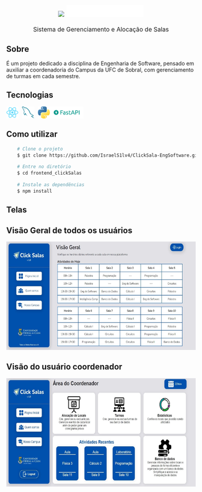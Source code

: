 <h1 align="center">  
    <img src="./frontend_ClickSalas/src/assets/logo.svg" style="height:2.6rem;" />
    <img src="./frontend_ClickSalas/src/assets/Click Salas.png" /><br>
    <p style="font-size:1rem; margin-top:1rem; font-weight:normal;">Sistema de Gerenciamento e Alocação de Salas</p>
</h1>

## Sobre

É um projeto dedicado a disciplina de Engenharia de Software, pensado em auxiliar a coordenadoria do Campus da UFC de Sobral, com gerenciamento de turmas em cada semestre.

## Tecnologias

<div style="display:flex; flex-direction: row;">
    <img src="./frontend_ClickSalas/src/assets/react-original.svg" style="height:2rem;" />
    <img src="./frontend_ClickSalas/src/assets/mysql (1).png" style="height:2rem; margin-left:10px;" />
    <img src="./frontend_ClickSalas/src/assets/python.png" style="height:2rem; margin-left:10px;" />
    <img src="./frontend_ClickSalas/src/assets/logo-teal.png" style="height:2rem;" />
</div>

## Como utilizar

```bash
    # Clone o projeto
    $ git clone https://github.com/IsraelS1lv4/ClickSala-EngSoftware.git
```

```bash
    # Entre no diretório
    $ cd frontend_clickSalas
```

```bash
    # Instale as dependências
    $ npm install
```

## Telas
## Visão Geral de todos os usuários 
<img src="./frontend_ClickSalas/src/assets/print2.jpeg" style="height:18rem;" /> 

## Visão do usuário coordenador
<img src="./frontend_ClickSalas/src/assets/print1.jpeg" style="height:18rem;" />
